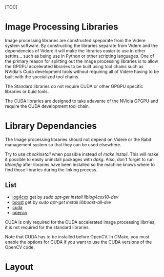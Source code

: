 [TOC]

Image Processing Libraries
==========================

Image processing libraries are constructed speparate from the Videre 
system software.  By constructing the libraries separate from Videre and
the dependencies of Videre it will make the libraries easier to use
in other settins... such as being use in Python or other scripting 
languages. One of the primary reason for splitting out the image processing
libraries is to allow the GPGPU accelerated libraries to be built
using tool chains such as NVidia's Cuda development tools without
requiring all of Videre having to be built with the specialized tool
chains.

The Standard libraries do not require CUDA or other GPGPU specific
libraries or buid tools.

The CUDA libraries are designed to take adavante of the NVidia GPGPU
and require the CUDA development tool chain.

Library Dependancies
====================
The Image processing libraries should not depend on Videre or the Rabit
management system so that they can be used elsewhere.

Try to use *checkinstall* when possible instead of *make install*. 
This will make it possible to easily uninstall packages with *dpkg*. 
Also, don't forget to run *ldconfig* after libraries have been installed 
so the machine knows where to find those libraries during the 
linking process.

List
----
* [log4cxx](https://launchpad.net/ubuntu/+source/log4cxx) get by *sudo apt-get install liblog4cxx10-dev*
* [boost](www.boost.org) get by *sudo apt-get install libboost-all-dev*
* [cuda](https://developer.nvidia.com/cuda-downloads)
* [opencv](www.opencv.org/downloads.html)

CUDA is only required for the CUDA accelerated image processing librries,
it is not required for the standard libraries.

Note that CUDA has to be installed before OpenCV. In CMake, you must enable the options for CUDA if you want to use the CUDA versions of the OpenCV code.


Layout
======

